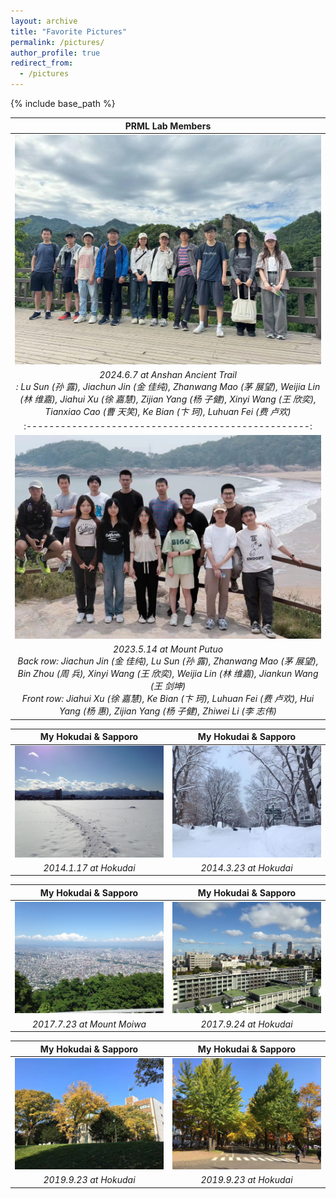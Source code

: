 ```yaml
---
layout: archive
title: "Favorite Pictures"
permalink: /pictures/
author_profile: true
redirect_from:
  - /pictures
---
```


{% include base_path %}

PRML Lab Members | 
:--------------------------------------------------:|
![](/images/prml_lab_2024.jpg) |
*2024.6.7 at Anshan Ancient Trail <br />: Lu Sun (孙 露), Jiachun Jin (金 佳纯), Zhanwang Mao (茅 展望),  Weijia Lin (林 维嘉), Jiahui Xu (徐 嘉慧), Zijian Yang (杨 子健), Xinyi Wang (王 欣奕), Tianxiao Cao (曹 天笑), Ke Bian (卞 珂), Luhuan Fei (费 卢欢)* | 
:--------------------------------------------------:|
![](/images/prml_lab.jpg) |
*2023.5.14 at Mount Putuo <br /> Back row: Jiachun Jin (金 佳纯), Lu Sun (孙 露), Zhanwang Mao (茅 展望), Bin Zhou (周 兵), Xinyi Wang (王 欣奕), Weijia Lin (林 维嘉), Jiankun Wang (王 剑坤) <br /> Front row: Jiahui Xu (徐 嘉慧), Ke Bian (卞 珂), Luhuan Fei (费 卢欢), Hui Yang (杨 惠), Zijian Yang (杨 子健), Zhiwei Li (李 志伟)* | 

My Hokudai & Sapporo |  My Hokudai & Sapporo
:-------------------------:|:-------------------------:
![](/images/hokudai_winter1.jpg)  |  ![](/images/hokudai_winter2.jpg)
*2014.1.17 at Hokudai* |  *2014.3.23 at Hokudai* 

My Hokudai & Sapporo |  My Hokudai & Sapporo
:-------------------------:|:-------------------------:
![](/images/sapporo.jpg)  |  ![](/images/hokudai_summer.jpg)
*2017.7.23 at Mount Moiwa* |  *2017.9.24 at Hokudai* 

My Hokudai & Sapporo |  My Hokudai & Sapporo
:-------------------------:|:-------------------------:
![](/images/hokudai_autumn1.jpg)  |  ![](/images/hokudai_autumn2.jpg)
*2019.9.23 at Hokudai* |  *2019.9.23 at Hokudai* 

